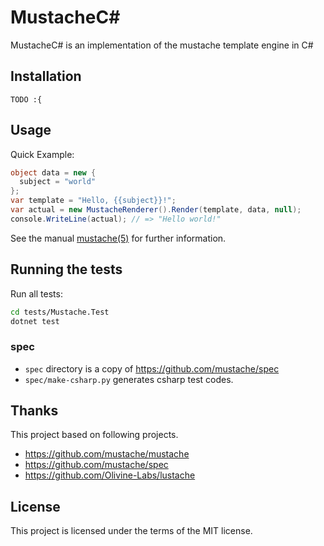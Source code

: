 # MustacheC#

MustacheC# is an implementation of the mustache template engine in C#

## Installation

```
TODO :{
```

## Usage

Quick Example:
```csharp
object data = new {
  subject = "world"
};
var template = "Hello, {{subject}}!";
var actual = new MustacheRenderer().Render(template, data, null);
console.WriteLine(actual); // => "Hello world!"
```

See the manual [mustache(5)](https://mustache.github.io/mustache.5.html) for further information.

## Running the tests

Run all tests:
```sh
cd tests/Mustache.Test
dotnet test
```

### spec
* `spec` directory is a copy of https://github.com/mustache/spec
* `spec/make-csharp.py` generates csharp test codes.

## Thanks

This project based on following projects.

* https://github.com/mustache/mustache
* https://github.com/mustache/spec
* https://github.com/Olivine-Labs/lustache

## License

This project is licensed under the terms of the MIT license.

